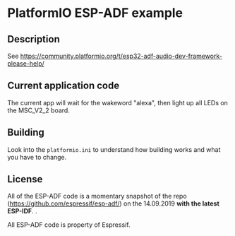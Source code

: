 # PlatformIO ESP-ADF example

## Description

See https://community.platformio.org/t/esp32-adf-audio-dev-framework-please-help/

## Current application code

The current app will wait for the wakeword "alexa", then light up all LEDs on the MSC_V2_2 board. 

## Building

Look into the `platformio.ini` to understand how building works and what you have to change.

## License 

All of the ESP-ADF code is a momentary snapshot of the repo (https://github.com/espressif/esp-adf/) on the 14.09.2019 **with
the latest ESP-IDF**.
.
 

All ESP-ADF code is property of Espressif.
